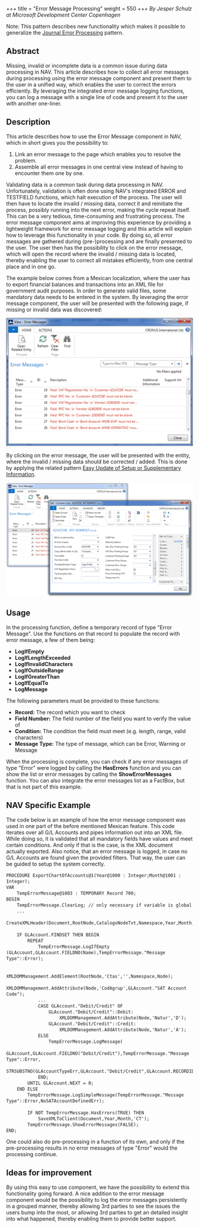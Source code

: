 +++
title = "Error Message Processing"
weight = 550
+++
_By Jesper Schulz at Microsoft Development Center Copenhagen_

Note: This pattern describes new functionality which makes it possible to generalize the [Journal Error Processing][anchor0] pattern.

## Abstract

Missing, invalid or incomplete data is a common issue during data processing in NAV. This article describes how to collect all error messages during processing using the error message component and present them to the user in a unified way, which enables the user to correct the errors efficiently. By leveraging the integrated error message logging functions, you can log a message with a single line of code and present it to the user with another one-liner.

## Description

This article describes how to use the Error Message component in NAV, which in short gives you the possibility to:

1. Link an error message to the page which enables you to resolve the problem.  
2. Assemble all error messages in one central view instead of having to encounter them one by one.

Validating data is a common task during data processing in NAV. Unfortunately, validation is often done using NAV's integrated ERROR and TESTFIELD functions, which halt execution of the process. The user will then have to locate the invalid / missing data, correct it and reinitiate the process, possibly running into the next error, making the cycle repeat itself. This can be a very tedious, time-consuming and frustrating process. The error message component aims at improving this experience by providing a lightweight framework for error message logging and this article will explain how to leverage this functionality in your code. By doing so, all error messages are gathered during (pre-)processing and are finally presented to the user. The user then has the possibility to click on the error message, which will open the record where the invalid / missing data is located, thereby enabling the user to correct all mistakes efficiently, from one central place and in one go.

The example below comes from a Mexican localization, where the user has to export financial balances and transactions into an XML file for government audit purposes. In order to generate valid files, some mandatory data needs to be entered in the system. By leveraging the error message component, the user will be presented with the following page, if missing or invalid data was discovered:

[![ ][image0]][anchor1]

By clicking on the error message, the user will be presented with the entity, where the invalid / missing data should be corrected / added. This is done by applying the related pattern [Easy Update of Setup or Supplementary Information][anchor2].

[![ ][image1]][anchor3]

## Usage

In the processing function, define a temporary record of type "Error Message". Use the functions on that record to populate the record with error message, a few of them being:

* **LogIfEmpty**
* **LogIfLengthExceeded**
* **LogIfInvalidCharacters**
* **LogIfOutsideRange**
* **LogIfGreaterThan**
* **LogIfEqualTo**
* **LogMessage**

The following parameters must be provided to these functions:

* **Record:** The record which you want to check
* **Field Number:** The field number of the field you want to verify the value of
* **Condition:** The condition the field must meet (e.g. length, range, valid characters)
* **Message Type:** The type of message, which can be Error, Warning or Message

When the processing is complete, you can check if any error messages of type "Error" were logged by calling the **HasErrors** function and you can show the list or error messages by calling the **ShowErrorMessages** function. You can also integrate the error messages list as a FactBox, but that is not part of this example.

## NAV Specific Example

The code below is an example of how the error message component was used in one part of the before mentioned Mexican feature. This code iterates over all G/L Accounts and pipes information out into an XML file. While doing so, it is validated that all mandatory fields have values and meet certain conditions. And only if that is the case, is the XML document actually exported. Also notice, that an error message is logged, in case no G/L Accounts are found given the provided filters. That way, the user can be guided to setup the system correctly.

```AL
PROCEDURE ExportChartOfAccounts@1(Year@1000 : Integer;Month@1001 : Integer);
VAR
    TempErrorMessage@1003 : TEMPORARY Record 700;
BEGIN
    TempErrorMessage.ClearLog; // only necessary if variable is global
    ...
    CreateXMLHeader(Document,RootNode,CatalogoNodeTxt,Namespace,Year,Month,'1.1');

    IF GLAccount.FINDSET THEN BEGIN
        REPEAT
            TempErrorMessage.LogIfEmpty (GLAccount,GLAccount.FIELDNO(Name),TempErrorMessage."Message Type"::Error);
        
            XMLDOMManagement.AddElement(RootNode,'Ctas','',Namespace,Node);
            XMLDOMManagement.AddAttribute(Node,'CodAgrup',GLAccount."SAT Account Code");
            ...
            CASE GLAccount."Debit/Credit" OF
                GLAccount."Debit/Credit"::Debit:
                    XMLDOMManagement.AddAttribute(Node,'Natur','D');
                GLAccount."Debit/Credit"::Credit:
                    XMLDOMManagement.AddAttribute(Node,'Natur','A');
            ELSE
                TempErrorMessage.LogMessage(
                    GLAccount,GLAccount.FIELDNO("Debit/Credit"),TempErrorMessage."Message Type"::Error,
                    STRSUBSTNO(GLAccountTypeErr,GLAccount."Debit/Credit",GLAccount.RECORDID));
            END;
        UNTIL GLAccount.NEXT = 0;
    END ELSE
        TempErrorMessage.LogSimpleMessage(TempErrorMessage."Message Type"::Error,NoSATAccountDefinedErr);

        IF NOT TempErrorMessage.HasErrors(TRUE) THEN
            SaveXMLToClient(Document,Year,Month,'CT');
        TempErrorMessage.ShowErrorMessages(FALSE);
END;
```

One could also do pre-processing in a function of its own, and only if the pre-processing results in no error messages of type "Error" would the processing continue.

## Ideas for improvement

By using this easy to use component, we have the possibility to extend this functionality going forward. A nice addition to the error message component would be the possibility to log the error messages persistently in a grouped manner, thereby allowing 3rd parties to see the issues the users bump into the most, or allowing 3rd parties to get an detailed insight into what happened, thereby enabling them to provide better support.



[anchor0]: /navpatterns/1-patterns/journal-error-processing/
[anchor1]: image001.png
[anchor2]: /navpatterns/1-patterns/easy-update-of-setup-or-supplementary-information/
[anchor3]: image003.png


[image0]: image001.png
[image1]: image003.png
